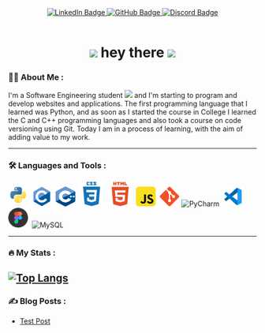 <!-- ![c633c20ede82f0e0ced7d570dbe3a1f3](https://user-images.githubusercontent.com/70382532/138322189-2db8df52-9dcb-40a0-88a8-c365466bd33d.gif) //// ![fullmetal](https://tenor.com/view/fullmetal-alchemist-edward-elric-fma-alphonse-elric-anime-gif-23992482.gif)-->
<div id="header" align="center">
  <!-- <img src="https://media.giphy.com/media/M9gbBd9nbDrOTu1Mqx/giphy.gif" width="100"/> -->
<div id="badges">
  <a href="https://www.linkedin.com/in/jose-alexandre-da-silva-junior-38801613a/">
    <img src="https://img.shields.io/badge/LinkedIn-blue?style=for-the-badge&logo=linkedin&logoColor=white&style=for-the-badge" alt="LinkedIn Badge"/>
  </a>
  <a href="https://github.com/josealexandre87/">
    <img src="https://img.shields.io/badge/GitHub-black?style=for-the-badge&logo=GitHub&logoColor=white&style=for-the-badge" alt="GitHub Badge"/>
  </a>
  <a href="https://discord.com/channels/josealexandre87#4599">
    <img src="https://img.shields.io/badge/Discord-blueviolet?style=for-the-badge&logo=Discord&logoColor=white&style=for-the-badge" alt="Discord Badge"/>
  </a>
</div>
</div>
<div id="header" align="center">
<img src="https://komarev.com/ghpvc/?username=your-josealexandre87&style=for-the-badge&color=yellow" alt=""/>
  <h1>
<img src="https://tenor.com/view/fma-full-metal-alchemist-alchemy-transmutation-circle-edward-elric-gif-15873696.gif" width="150 height="150" /> hey there                                                                                
 <!--  <img src="https://media.giphy.com/media/vFKqnCdLPNOKc/giphy.gif" width="100 height="100" />  <img src="https://media.giphy.com/media/hvRJCLFzcasrR4ia7z/giphy.gif" width="60px"/>-->
 <img src="https://tenor.com/view/cat-computer-typing-fast-gif-5368357.gif" width="100px"/>
</h1>
</div>
<!-- <div align="center">
  <img src="https://media.giphy.com/media/dWesBcTLavkZuG35MI/giphy.gif" width="600" height="300"/> -->
</div>

<!-- --- -->

### :man_technologist: About Me :
I'm a Software Engineering student <img src="https://media.giphy.com/media/WUlplcMpOCEmTGBtBW/giphy.gif" width="30"> and I'm starting to program and develop websites and applications.
The first programming language that I learned was Python, and as soon as I started the course in College I learned the C and C++ programming languages and also took a course on code versioning using Git.
Today I am in a process of learning, with the aim of adding value to my work.

---

### :hammer_and_wrench: Languages and Tools :
<div>
  <img src="https://github.com/josealexandre87/josealexandre87/blob/main/Icons%20-%20Languages%20and%20Tools/python_icon.svg"  title="Python" alt="Python" width="40" height="40"/>&nbsp;
    <img src="https://github.com/josealexandre87/josealexandre87/blob/main/Icons%20-%20Languages%20and%20Tools/c_icon_original.svg"  title="C" alt="C" width="40" height="40"/>&nbsp;
    <img src="https://github.com/josealexandre87/josealexandre87/blob/main/Icons%20-%20Languages%20and%20Tools/c%2B%2B_logo_azul.svg"  title="C++" alt="C++" width="40" height="40"/>&nbsp;
  <img src="https://github.com/josealexandre87/josealexandre87/blob/main/Icons%20-%20Languages%20and%20Tools/css3_logo_icon_blue.svg"  title="CSS3" alt="CSS" width="50" height="50"/>&nbsp;
  <img src="https://github.com/josealexandre87/josealexandre87/blob/main/Icons%20-%20Languages%20and%20Tools/html5_logo_icon_orange.svg" title="HTML5" alt="HTML" width="50" height="50"/>&nbsp;
  <img src="https://github.com/josealexandre87/josealexandre87/blob/main/Icons%20-%20Languages%20and%20Tools/javascript_icon.svg" title="JavaScript" alt="JavaScript" width="40" height="40"/>&nbsp;
  <img src="https://github.com/josealexandre87/josealexandre87/blob/main/Icons%20-%20Languages%20and%20Tools/git_logo_icon.svg" title="Git" **alt="Git" width="40" height="40"/>
  <img src="https://github.com/josealexandre87/josealexandre87/blob/main/Icons%20-%20Languages%20and%20Tools/pycharm_alt_icon.ico"  title="PyCharm" alt="PyCharm" width="50" height="50"/>&nbsp;
  <img src="https://github.com/josealexandre87/josealexandre87/blob/main/Icons%20-%20Languages%20and%20Tools/vscode_icon.svg"  title="VSCode" alt="VSCode" width="40" height="40"/>&nbsp;
  <img src="https://github.com/josealexandre87/josealexandre87/blob/main/Icons%20-%20Languages%20and%20Tools/figma_logo_icon.svg"  title="Figma" alt="Figma" width="40" height="40"/>&nbsp;
   <img src="https://cdn.jsdelivr.net/gh/devicons/devicon/icons/mysql/mysql-original-wordmark.svg" title="MySQL" alt="MySQL" width="40" height="40"/>&nbsp;
  </div>

---

### :fire: My Stats :

<!--[![GitHub Streak](http://github-readme-streak-stats.herokuapp.com?user=josealexandre87&theme=chartreuse-dark&hide_border=true&date_format=j%2Fn%5B%2FY%5D)](https://git.io/streak-stats)-->

[![Top Langs](https://github-readme-stats.vercel.app/api/top-langs/?username=josealexandre87&&layout=compact&theme=chartreuse-dark)](https://github.com/anuraghazra/github-readme-stats)
---

### :writing_hand: Blog Posts :

<!-- BLOG-POST-LIST:START -->
- [Test Post](https://dev.to/itszed0/test-post-490g)
<!-- BLOG-POST-LIST:END -->

<!--
**josealexandre87/josealexandre87** is a ✨ _special_ ✨ repository because its `README.md` (this file) appears on your GitHub profile.

Here are some ideas to get you started:

- 🔭 I’m currently working on ...
- 🌱 I’m currently learning ...
- 👯 I’m looking to collaborate on ...
- 🤔 I’m looking for help with ...
- 💬 Ask me about ...
- 📫 How to reach me: ...
- 😄 Pronouns: ...
- ⚡ Fun fact: ...
-->
